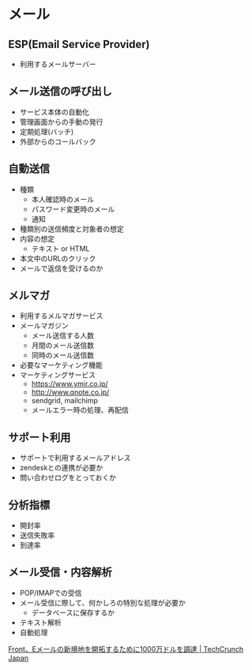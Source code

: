 # メール

## ESP(Email Service Provider)

* 利用するメールサーバー

## メール送信の呼び出し

* サービス本体の自動化
* 管理画面からの手動の発行
* 定期処理(バッチ)
* 外部からのコールバック

## 自動送信

* 種類
	* 本人確認時のメール
	* パスワード変更時のメール
	* 通知
* 種類別の送信頻度と対象者の想定
* 内容の想定
	* テキスト or HTML
* 本文中のURLのクリック
* メールで返信を受けるのか

## メルマガ

* 利用するメルマガサービス
* メールマガジン
	* メール送信する人数
	* 月間のメール送信数
	* 同時のメール送信数
* 必要なマーケティング機能
* マーケティングサービス
	* https://www.ymir.co.jp/
	* http://www.qnote.co.jp/
	* sendgrid, mailchimp
	* メールエラー時の処理、再配信

## サポート利用

* サポートで利用するメールアドレス
* zendeskとの連携が必要か
* 問い合わせログをとっておくか

## 分析指標

* 開封率
* 送信失敗率
* 到達率

## メール受信・内容解析

* POP/IMAPでの受信
* メール受信に際して、何かしろの特別な処理が必要か
	* データベースに保存するか
* テキスト解析
* 自動処理

[Front、Eメールの新境地を開拓するために1000万ドルを調達 | TechCrunch Japan](http://jp.techcrunch.com/2016/05/30/20160526front-grabs-10-million-to-bring-email-to-the-next-level/)